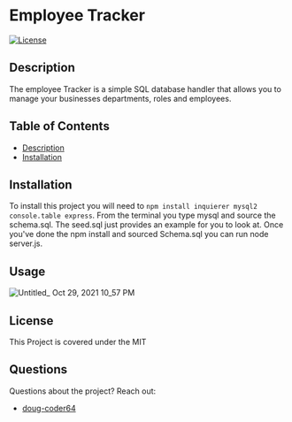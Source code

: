 
  # Employee Tracker
  
  [![License](https://img.shields.io/badge/License-MIT-blue.svg)](https://opensource.org/licenses/MIT)

  ## Description
  The employee Tracker is a simple SQL database handler that allows you to manage your businesses departments, roles and employees.
  
  ## Table of Contents
 * [Description](#Description)
* [Installation](#Installation)
 
 
  
## Installation 
 To install this project you will need to `npm install inquierer mysql2 console.table express`. From the terminal you type mysql and source the schema.sql. The seed.sql just provides an example for you to look at. Once you've done the npm install and sourced Schema.sql you can run node server.js. 

  

  ## Usage
  
  
![Untitled_ Oct 29, 2021 10_57 PM](https://user-images.githubusercontent.com/85598391/139519478-cbc1b00c-e8e3-47c0-806d-b71b645c3b44.gif)

  

  ## License 
 This Project is covered under the MIT

  ## Questions 
 Questions about the project? 
 Reach out: 
 * [doug-coder64](https://github.com/doug-coder64)
  
